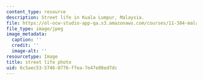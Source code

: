 ```yaml
---
content_type: resource
description: Street life in Kuala Lumpur, Malaysia.
file: https://ol-ocw-studio-app-qa.s3.amazonaws.com/courses/11-384-malaysia-sustainable-cities-practicum-spring-2018/6c5aec5357460776ffea7e47e08ed7dc_11-384-classroom.jpg
file_type: image/jpeg
image_metadata:
  caption: ''
  credit: ''
  image-alt: ''
resourcetype: Image
title: street life photo
uid: 6c5aec53-5746-0776-ffea-7e47e08ed7dc
---
```

